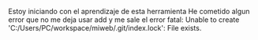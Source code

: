 Estoy iniciando con el aprendizaje de esta herramienta
He cometido algun error que no me deja usar add y me sale el error
fatal: Unable to create 'C:/Users/PC/workspace/miweb/.git/index.lock': File exists.

